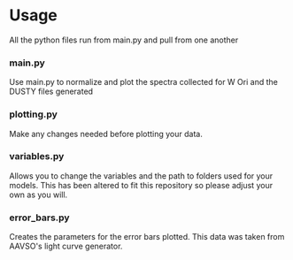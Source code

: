 # Usage
All the python files run from main.py and pull from one another

### main.py
Use main.py to normalize and plot the spectra collected for W Ori and the DUSTY files generated

### plotting.py
Make any changes needed before plotting your data.

### variables.py
Allows you to change the variables and the path to folders used for your models. This has been altered to fit this repository so please adjust your own as you will.

### error_bars.py
Creates the parameters for the error bars plotted. This data was taken from AAVSO's light curve generator.
